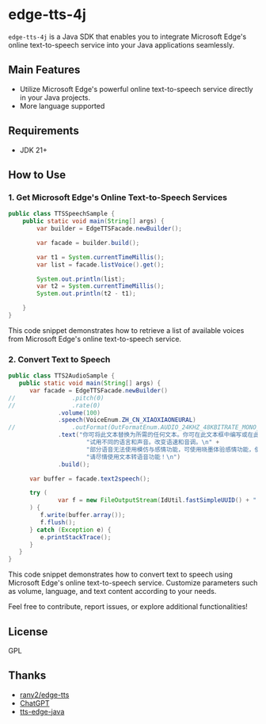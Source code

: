
# edge-tts-4j

`edge-tts-4j` is a Java SDK that enables you to integrate Microsoft Edge's online text-to-speech service into your Java applications seamlessly.

## Main Features

-   Utilize Microsoft Edge's powerful online text-to-speech service directly in your Java projects.
- More language supported
## Requirements
- JDK 21+
## How to Use

### 1. Get Microsoft Edge's Online Text-to-Speech Services

```java
public class TTSSpeechSample {
    public static void main(String[] args) {
        var builder = EdgeTTSFacade.newBuilder();

        var facade = builder.build();

        var t1 = System.currentTimeMillis();
        var list = facade.listVoice().get();

        System.out.println(list);
        var t2 = System.currentTimeMillis();
        System.out.println(t2 - t1);

    }
}

```
This code snippet demonstrates how to retrieve a list of available voices from Microsoft Edge's online text-to-speech service.

### 2. Convert Text to Speech

```java
public class TTS2AudioSample {
   public static void main(String[] args) {
      var facade = EdgeTTSFacade.newBuilder()
//                .pitch(0)
//                .rate(0)
              .volume(100)
              .speech(VoiceEnum.ZH_CN_XIAOXIAONEURAL)
//                .outFormat(OutFormatEnum.AUDIO_24KHZ_48KBITRATE_MONO_MP3)
              .text("你可将此文本替换为所需的任何文本。你可在此文本框中编写或在此处粘贴你自己的文本。\n" +
                      "试用不同的语言和声音。改变语速和音调。\n" +
                      "部分语音无法使用模仿与感情功能，可使用晓墨体验感情功能，使用晓晓体验模仿功能。\n" +
                      "请尽情使用文本转语音功能！\n")
              .build();

      var buffer = facade.text2speech();

      try (
              var f = new FileOutputStream(IdUtil.fastSimpleUUID() + ".mp3")
      ) {
         f.write(buffer.array());
         f.flush();
      } catch (Exception e) {
         e.printStackTrace();
      }
   }
}
```
This code snippet demonstrates how to convert text to speech using Microsoft Edge's online text-to-speech service. Customize parameters such as volume, language, and text content according to your needs.

Feel free to contribute, report issues, or explore additional functionalities!
## License
GPL

## Thanks
- [rany2/edge-tts](https://github.com/rany2/edge-tts)
- [ChatGPT](https://chat.openai.com/)
- [tts-edge-java](https://github.com/WhiteMagic2014/tts-edge-java)
